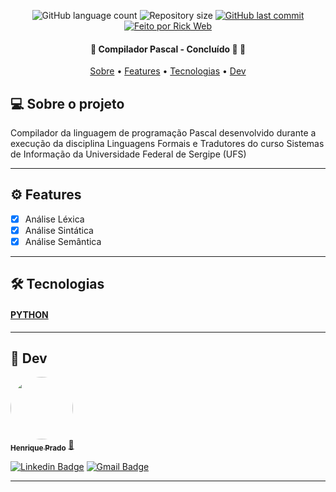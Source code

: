 <p align="center">
  <img alt="GitHub language count" src="https://img.shields.io/github/languages/count/rickweb3/compilador-pascal?color=%2304D361">
  <img alt="Repository size" src="https://img.shields.io/github/repo-size/rickweb3/compilador-pascal">
  <a href="https://github.com/rickweb3/compilador-pascal/commits/master">
    <img alt="GitHub last commit" src="https://img.shields.io/github/last-commit/rickweb3/compilador-pascal">
  </a>
  <a href="">
    <img alt="Feito por Rick Web" src="https://img.shields.io/badge/desenvolvido%20por-RickWeb-%237519C1">
  </a>
</p>



<h4 align="center"> 
	🚧 Compilador Pascal - Concluído 🚀 🚧
</h4>

<p align="center">
 <a href="#-sobre-o-projeto">Sobre</a> •
 <a href="#-features">Features</a> • 
 <a href="#-tecnologias">Tecnologias</a> • 
 <a href="#-dev">Dev</a> 
</p>




## 💻 Sobre o projeto

Compilador da linguagem de programação Pascal desenvolvido durante a execução da disciplina Linguagens Formais e Tradutores do curso Sistemas de Informação da Universidade Federal de Sergipe (UFS)

---




## ⚙️ Features

- [x] Análise Léxica
- [x] Análise Sintática
- [x] Análise Semântica

---



## 🛠 Tecnologias

#### [PYTHON](https://www.python.org/)

---




## 🦸 Dev

<a href="https://github.com/rickweb3/">
 <img style="border-radius: 50%;" src="https://avatars.githubusercontent.com/u/55119449" width="100px;" alt=""/>
 <br />
 <sub><b>Henrique Prado</b></sub></a> <a href="https://github.com/rickweb3/" title="GitHub">🚀
</a>
 <br />
 
 
[![Linkedin Badge](https://img.shields.io/badge/-LinkedIn-blue?style=flat-square&logo=Linkedin&logoColor=white&link=https://www.linkedin.com/in/rickweb)](https://www.linkedin.com/in/rickweb)
[![Gmail Badge](https://img.shields.io/badge/-henrique.devweb@gmail.com-c14438?style=flat-square&logo=Gmail&logoColor=white&link=mailto:henrique.devweb@gmail.com)](mailto:henrique.devweb@gmail.com)

---

